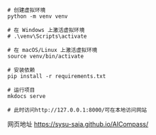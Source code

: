 ```
# 创建虚拟环境
python -m venv venv

# 在 Windows 上激活虚拟环境
# .\venv\Scripts\activate

# 在 macOS/Linux 上激活虚拟环境
source venv/bin/activate

# 安装依赖
pip install -r requirements.txt

# 运行项目
mkdocs serve

# 此时访问http://127.0.0.1:8000/可在本地访问网站

```
网页地址
https://sysu-saia.github.io/AICompass/